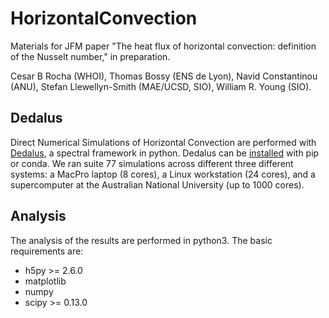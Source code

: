 # HorizontalConvection
Materials for JFM paper "The heat flux of horizontal convection: definition of the Nusselt number," in preparation.

Cesar B Rocha (WHOI), Thomas Bossy (ENS de Lyon), Navid Constantinou (ANU),
Stefan Llewellyn-Smith (MAE/UCSD, SIO), William R. Young (SIO).

## Dedalus
Direct Numerical Simulations of Horizontal Convection are performed with
[Dedalus](http://dedalus-project.org), a spectral framework in python. Dedalus
can be
[installed](https://dedalus-project.readthedocs.io/en/latest/installation.html#installing-the-dedalus-package)
with pip or conda. We ran suite 77 simulations across different three different systems: a MacPro laptop (8 cores), a Linux workstation (24 cores), and a supercomputer at the Australian National University (up to 1000 cores).

## Analysis
The analysis of the results are performed in python3. The basic requirements
are:
 
- h5py >= 2.6.0
- matplotlib
- numpy
- scipy >= 0.13.0


